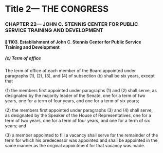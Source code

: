 
# Title 2— THE CONGRESS
### CHAPTER 22— JOHN C. STENNIS CENTER FOR PUBLIC SERVICE TRAINING AND DEVELOPMENT
#### § 1103. Establishment of John C. Stennis Center for Public Service Training and Development
##### (c) Term of office

The term of office of each member of the Board appointed under paragraphs (1), (2), (3), and (4) of subsection (b) shall be six years, except that

(1) the members first appointed under paragraphs (1) and (2) shall serve, as designated by the majority leader of the Senate, one for a term of two years, one for a term of four years, and one for a term of six years;

(2) the members first appointed under paragraphs (3) and (4) shall serve, as designated by the Speaker of the House of Representatives, one for a term of two years, one for a term of four years, and one for a term of six years; and

(3) a member appointed to fill a vacancy shall serve for the remainder of the term for which his predecessor was appointed and shall be appointed in the same manner as the original appointment for that vacancy was made.

